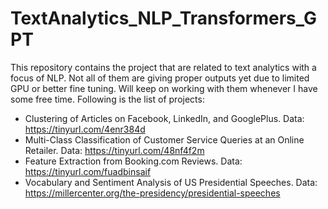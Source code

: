# TextAnalytics_NLP_Transformers_GPT
This repository contains the project that are related to text analytics with a focus of NLP. Not all of them are giving proper outputs yet due to limited GPU or better fine tuning. Will keep on working with them whenever I have some free time. Following is the list of projects:
* Clustering of Articles on Facebook, LinkedIn, and GooglePlus. Data: https://tinyurl.com/4enr384d
* Multi-Class Classification of Customer Service Queries at an Online Retailer. Data: https://tinyurl.com/48nf4f2m
* Feature Extraction from Booking.com Reviews. Data: https://tinyurl.com/fuadbinsaif
* Vocabulary and Sentiment Analysis of US Presidential Speeches. Data: https://millercenter.org/the-presidency/presidential-speeches
